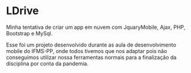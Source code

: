 # LDrive
Minha tentativa de criar um app em nuvem com JquaryMobile, Ajax, PHP, Bootstrap e MySql.

Esse foi um projeto desenvolvido durante as aula de desenvolvimento mobile do IFMS-PP, onde todos tivemos que nos adaptar pois não conseguimos utilizar nossa ferramentas normais para a finalização da disciplina por conta da pandemia.
